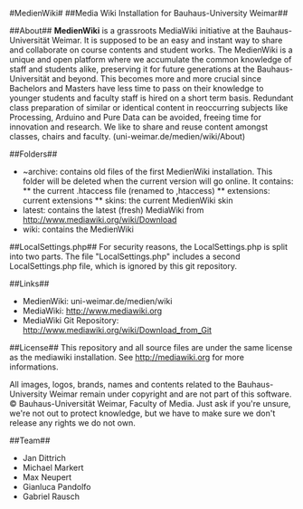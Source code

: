 #MedienWiki#
##Media Wiki Installation for Bauhaus-University Weimar##

##About##
**MedienWiki** is a grassroots MediaWiki initiative at the Bauhaus-Universität Weimar. It is supposed to be an easy and instant way to share and collaborate on course contents and student works. The MedienWiki is a unique and open platform where we accumulate the common knowledge of staff and students alike, preserving it for future generations at the Bauhaus-Universität and beyond. This becomes more and more crucial since Bachelors and Masters have less time to pass on their knowledge to younger students and faculty staff is hired on a short term basis. Redundant class preparation of similar or identical content in reoccurring subjects like Processing, Arduino and Pure Data can be avoided, freeing time for innovation and research. We like to share and reuse content amongst classes, chairs and faculty. (uni-weimar.de/medien/wiki/About)

##Folders##
* ~archive: contains old files of the first MedienWiki installation. This folder will be deleted when the current version will go online. It contains:
** the current .htaccess file (renamed to ,htaccess)
** extensions: current extensions
** skins: the current MedienWiki skin
* latest: contains the latest (fresh) MediaWiki from http://www.mediawiki.org/wiki/Download
* wiki: contains the MedienWiki

##LocalSettings.php##
For security reasons, the LocalSettings.php is split into two parts. The file "LocalSettings.php" includes a second LocalSettings.php file, which is ignored by this git repository.

##Links##
* MedienWiki: uni-weimar.de/medien/wiki
* MediaWiki: http://www.mediawiki.org
* MediaWiki Git Repository: http://www.mediawiki.org/wiki/Download_from_Git

##License##
This repository and all source files are under the same license as the mediawiki installation. See http://mediawiki.org for more informations.

All images, logos, brands, names and contents related to the Bauhaus-University Weimar remain under copyright and are not part of this software. © Bauhaus-Universität Weimar, Faculty of Media. Just ask if you're unsure, we're not out to protect knowledge, but we have to make sure we don't release any rights we do not own.

##Team##
* Jan Dittrich
* Michael Markert
* Max Neupert
* Gianluca Pandolfo
* Gabriel Rausch
